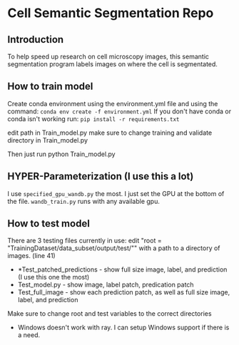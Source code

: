 # Cell Semantic Segmentation Repo
## Introduction
To help speed up research on cell microscopy images, this semantic segmentation program labels images on where the cell is segmentated.

## How to train model
Create conda environment using the environment.yml file and using the command: ```conda env create -f environment.yml```
If you don't have conda or conda isn't working run:
```pip install -r requirements.txt```

edit path in Train_model.py
make sure to change training and validate directory in Train_model.py

Then just run python Train_model.py

## HYPER-Parameterization (I use this a lot)
I use ```specified_gpu_wandb.py``` the most. I just set the GPU at the bottom
of the file. 
```wandb_train.py``` runs with any available gpu.

## How to test model
There are 3 testing files currently in use:
edit "root = "TrainingDataset/data_subset/output/test/"" with a path to
a directory of images. (line 41)

- *Test_patched_predictions - show full size image, label, and prediction (I use this one the most)
- Test_model.py - show image, label patch, predication patch
- Test_full_image - show each prediction patch, as well as full size image, label, and prediction

Make sure to change root and test variables to the correct directories

* Windows doesn't work with ray. I can setup Windows support if there is a need.
